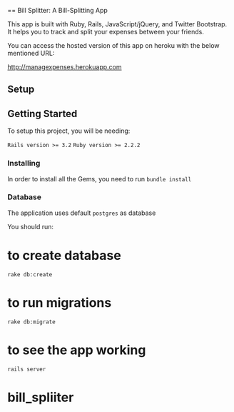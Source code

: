 == Bill Splitter: A Bill-Splitting App

This app is built with Ruby, Rails, JavaScript/jQuery, and Twitter Bootstrap. It helps you to track and split your expenses between your friends.

You can access the hosted version of this app on heroku with the below mentioned URL:

http://managexpenses.herokuapp.com 

## Setup
 

## Getting Started

To setup this project, you will be needing:

`Rails version >= 3.2`
`Ruby version >= 2.2.2`

### Installing

In order to install all the Gems, you need to run `bundle install`

### Database 

The application uses default `postgres` as database

You should run:

# to create database
`rake db:create`

# to run migrations
`rake db:migrate`

# to see the app working
`rails server`
# bill_spliiter
